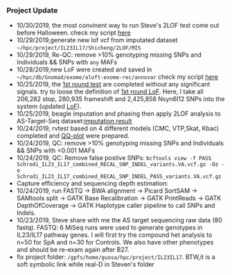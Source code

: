 ### Project Update
* 10/30/2019, the most convinent way to run Steve's 2LOF test come out before Halloween. check my script [here](2LOF.pbs) 
* 10/29/2019,generate new lof vcf from imputated dataset `~/hpc/project/IL23IL17/Shicheng/2LOF/MIS`
* 10/29/2019, Re-QC: remove >10% genotyping missing SNPs and Individuals && SNPs with `any` MAFs  
* 10/28/2019,new LoF were created and saved in `~/hpc/db/Gnomad/exome/aloft-exome-rec/annovar` check my script [here](https://raw.githubusercontent.com/Shicheng-Guo/HowtoBook/master/ANNOVAR/annovar2lof.R)
* 10/25/2019, the [1st round test](/result/2LOF/1st) are completed without any significant signals. try to loose the definition of [1st round LoF](https://raw.githubusercontent.com/Shicheng-Guo/AnnotationDatabase/master/LOF/2019/ALoFT/gnomad.exomes.r2.1.sites.dq.rec.vcf.gz.vat.aloft.hg19). Here, I take all 206,282 stop, 280,935 frameshift and 2,425,858 Nsyn6I12 SNPs into the system (updated [LoF]()). 
* 10/25/2019, beagle imputation and phasing then apply 2LOF analysis to AS-Target-Seq dataset:[imputation result](//mcrfnas2/bigdata/Genetic/Projects/Schrodi_IL23_IL17_variants/Shicheng/2LOF/MIS/)
* 10/24/2019, rvtest based on 4 different models (CMC, VTP,Skat, Kbac) completed and [QQ-plot](https://github.com/Shicheng-Guo/aStargetseq/tree/master/result/rvtest) were prepared. 
* 10/24/2019, QC: remove >10% genotyping missing SNPs and Individuals && SNPs with <0.001 MAFs 
* 10/24/2019, QC: Remove false postive SNPs:
`bcftools view -f PASS Schrodi_IL23_IL17_combined_RECAL_SNP_INDEL_variants.VA.vcf.gz -Oz -o Schrodi_IL23_IL17_combined_RECAL_SNP_INDEL_PASS_variants.VA.vcf.gz`
* Capture efficiency and sequencing depth estimation: 
* 10/24/2019, run FASTQ -> BWA alignment -> Picard SortSAM -> SAMtools split -> GATK Base Recalibration -> GATK PrintReads -> GATK DepthOfCoverage -> GATK Haplotype caller pipeline to call SNPs and Indels. 
* 10/23/2019, Steve share with me the AS target sequencing raw data (80 fastq). FASTQ: 6 MiSeq runs were used to generate genotypes in IL23/IL17 pathway genes. I will first try the compound het analysis to n=50 for SpA and n=30 for Controls. We also have other phenotypes and should be re-exam again after B27.
* fix project folder: `/gpfs/home/guosa/hpc/project/IL23IL17`. BTW,it is a soft symbolic link while real-D in Steven's folder
